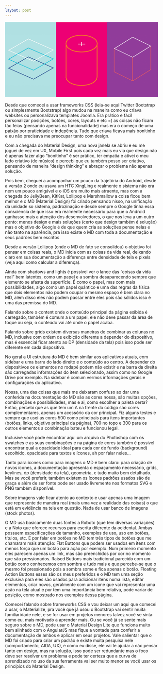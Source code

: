 ```yaml
---
layout: post
---
```

<img src="/images/fulls/2015-12-20-material-design.jpg" class="Google Material Design">

Desde que comecei a usar frameworks CSS (leia-se aqui Twitter Bootstrap ou simplesmente Bootstrap) algo mudou na maneira como eu criava websites ou personalizava templates Joomla. Era prático e fácil personalizar posições, botões, cores, layouts e etc =) as coisas não ficam tão feias (pensando apenas na funcionalidade) mas era o começo de uma paixão por praticidade e indepência. Tudo que criava ficava mais bonitinho e eu não precisava me preocupar tanto com design.

Com a chegada do Material Design, uma nova janela se abriu e eu me joguei de vez em UX, Mobile First pois cada vez mais eu via que design não é apenas fazer algo “bonitinho” é ser prático, ter empatia e ativei o meu lado criativo (de músico) e percebi que eu também posso ser criativo, pensando de maneira “design thinking” e abraçar o problema não apenas solução.

Pois bem, cheguei a acompanhar um pouco da trajetória do Android, desde a versão 2 onde eu usava um HTC XingLing e realmente o sistema não era nem um pouco amigável e o iOS era muito mais atraente, mas com a chegada do JellyBean, KitKat, Lollipop e Marshmallow a coisa ficou bem melhor e o MD (Material Design) foi criado pensando nisso, na unificação da unidade so sistema, padrozinação e desde sempre o Google tinha essa consciencia de que isso era realmente necessário para que o Android ganhasse mais a atenção dos desenvolvedores, o que nos leva a um outro ponto: menos design e mais soluções (certo que design também é solução) mas o objetivo do Google é de que quem cria as soluções pense nelas e não tanto na aparência, pra isso existe o MD com toda a documentação e seus padrões bem escritos.

Desde a versão Lollipop (onde o MD de fato se consolidou) o objetivo foi pensar em coisas reais, o MD inicia com as coisas da vida real, deixando claro em sua documentação a diferença entre densidade de tela e pixels (veja aqui como calcular a diferença).

Ainda com shadows and lights é possível ver o lance das “coisas da vida real” bem latentes, como um papel e a sombra desaparecendo sempre que elemento se afasta da superfície. É como o papel, mas com mais possibilidades, algo como um papel quântico e uma das regras da física que dois elementos não podem ocupar o mesmo espaço é bem clara no MD, além disso eles não podem passar entre eles pois são sólidos isso é uma das premissa do MD.

Falando sobre o content onde o conteúdo principal da página exibida é carregado, também é comum a um papel, ele não deve passar da área de toque ou seja, o conteúdo vai até onde o papel acaba.

Falando sobre grids existem diversas maneiras de combinar as colunas no MD, inclusive com ordem de exibição diferente a depender do dispositivo, mas é essencial ficar atento ao DP (densidade da tela) pois isso pode ser diferente em cada dispositivo.

No geral a UI estrutura do MD é bem similar aos aplicativos atuais, com sidebar e uma barra do lado direito e o conteúdo ao centro. A depender do dispositivos os elementos no rodapé podem não existir e na barra da direita são carregadas informações do item selecionado, assim como no Google Drive por exemplo. Na sidebar é comum vermos informações gerais e configurações do aplicativo.

Nossa, uma das coisas que mais me deixaram confuso ao dar uma conferida na documentação do MD são as cores nossa, são muitas opções, combinações e possibilidades, mas e ai, como escolher a paleta certa? Então, percebi que as que tem um A na frente do código são cores complementares, apenas um acessório da cor principal. Fiz alguns testes e sempre que usei as cores 500 como principais para itens importantes (botões, links, objetivo principal da página), 700 no topo e 300 para os outros elementos a combinação bateu e funcionou legal.

Inclusive você pode encontrar aqui um arquivo do Photoshop com os swatches e as suas combinações e na página de cores também é possível encontrar qual a opacidade ideal para cada cor de fundo (background) escolhido, opacidade para textos e ícones, ah por falar neles…

Tanto para ícones como para imagens o MD é bem claro: para criação de novos ícones, a documentação apresenta o espaçamento necessário, grids, keylines, dp (densidade da tela), geometria, e tudo muito bem detalhado. Mas se você preferir, também existem os ícones padrões usados são de graça e além de ser fonte pode ser usado livremente nos formatos SVG e PNG também disponível.

Sobre imagens vale ficar atento ao contexto e usar apenas uma imagem que represente de maneira real (mais uma vez a realidade das coisas) o que está em evidência na tela em questão. Nada de usar banco de imagens (stock photos).

O MD usa basicamente duas fontes a Roboto (que tem diversas variações) e a Noto que oferece recursos para escrita diferente da ocidental. Ambas possuem especificações de tamanho, exemplos de uso, uso em botões, títulos, etc. E por falar em botões no MD tem três tipos de botões que me chamaram mais atenção: Flat Buttons que podem ser usados em itens com menos força que um botão para ação por exemplo. Num primeiro momento eles parecem apenas um link, mas são preenchidos por cor no momento que são pressionados. Raised Buttons mais tradicional parecido com um botão como conhecemos com sombra e tudo mais e que percebe-se que o mesmo foi pressionado pois a sombra some e fica apenas o botão. Floating Action Buttons esses são os meus preferidos e o MD tem uma seção exclusiva para eles são usados para adicionar itens numa lista, editar elementos, criar novos, geralmente com um ícone que vai representar uma ação na tela atual e por tem uma importância bem relativa, pode variar de posição, como mostrado nos exemplos dessa página.

Comecei falando sobre frameworks CSS e vou deixar um aqui que comecei a usar, o Materialize, pra você que já usou o Bootstrap vai sentir muita familiaridade nele, e se for usar em projetos menores talvez você se sinta como eu, mais motivado a aprender mais. Ou se você já se sente mais seguro sobre o MD, pode usar o Material Design Lite que funciona muito bem alinhado com o AngularJS mas fique a vontade para conferir a documentação de ambos e aplicar em seus projetos. Vale salientar que o MD foi criado para criar um padrão e existe muita pesquisa nele (comportamento, AIDA, UX), e como eu disse, ele vai te ajudar a não pensar tanto em design, mas na solução, isso pode ser redundante mas o foco deve ser resolver um problema e pode ter certeza que a curva de aprendizado no uso da sua ferramenta vai ser muito menor se você usar os princípios do Material Design.
